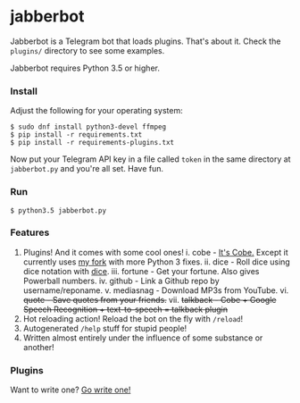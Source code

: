 # jabberbot

Jabberbot is a Telegram bot that loads plugins. That's about it. Check the `plugins/` directory to see some examples.

Jabberbot requires Python 3.5 or higher.

### Install

Adjust the following for your operating system:

    $ sudo dnf install python3-devel ffmpeg
    $ pip install -r requirements.txt
    $ pip install -r requirements-plugins.txt

Now put your Telegram API key in a file called `token` in the same directory at `jabberbot.py` and you're all set. Have fun.

### Run

    $ python3.5 jabberbot.py

### Features

1. Plugins! And it comes with some cool ones!
	i. cobe - [It's Cobe.](https://github.com/pteichman/cobe) Except it currently uses [my fork](https://github.com/sli/cobe) with more Python 3 fixes.
	ii. dice - Roll dice using dice notation with [dice](https://github.com/borntyping/python-dice).
	iii. fortune - Get your fortune. Also gives Powerball numbers.
	iv. github - Link a Github repo by username/reponame.
	v. mediasnag - Download MP3s from YouTube.
	vi. ~~quote - Save quotes from your friends.~~
	vii. ~~talkback - Cobe + Google Speech Recognition + text-to-speech = talkback plugin~~
2. Hot reloading action! Reload the bot on the fly with `/reload`!
3. Autogenerated `/help` stuff for stupid people!
4. Written almost entirely under the influence of some substance or another!


### Plugins

Want to write one? [Go write one!](https://github.com/sli/jabberbot/wiki/Writing-Plugins)